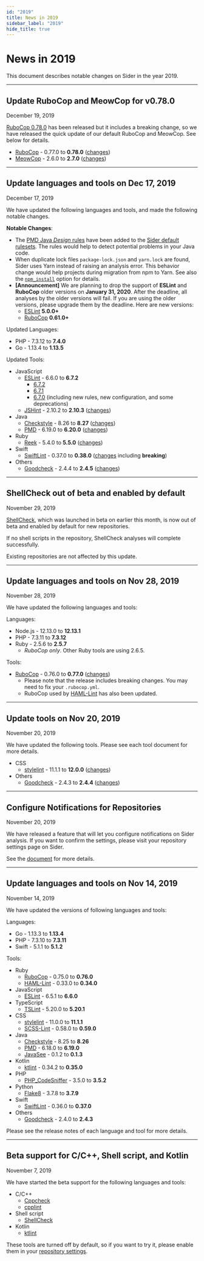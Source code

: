 ```yaml
---
id: "2019"
title: News in 2019
sidebar_label: "2019"
hide_title: true
---
```


# News in 2019

This document describes notable changes on Sider in the year 2019.

---

## Update RuboCop and MeowCop for v0.78.0

<time class="news-date" datetime="2019-12-19">December 19, 2019</time>

[RuboCop 0.78.0](https://github.com/rubocop-hq/rubocop/releases/tag/v0.78.0) has been released but it includes a breaking change,
so we have released the quick update of our default RuboCop and MeowCop.
See below for details.

- [RuboCop](../tools/ruby/rubocop.md) - 0.77.0 to **0.78.0** ([changes](https://github.com/rubocop-hq/rubocop/releases/tag/v0.78.0))
- [MeowCop](../tools/ruby/rubocop.md#default-configuration) - 2.6.0 to **2.7.0** ([changes](https://github.com/sider/meowcop/releases/tag/v2.7.0))

---

## Update languages and tools on Dec 17, 2019

<time class="news-date" datetime="2019-12-17">December 17, 2019</time>

We have updated the following languages and tools, and made the following notable changes.

**Notable Changes**:

- The [PMD Java _Design_ rules](https://pmd.github.io/latest/pmd_rules_java_design.html) have been added to the [Sider default rulesets](../tools/java/pmd.md#rulesets).
  The rules would help to detect potential problems in your Java code.
- When duplicate lock files `package-lock.json` and `yarn.lock` are found, Sider uses Yarn instead of raising an analysis error.
  This behavior change would help projects during migration from npm to Yarn.
  See also the [`npm_install`](../getting-started/custom-configuration.md#linteranalyzer_idnpm_install) option for details.
- **[Announcement]** We are planning to drop the support of **ESLint** and **RuboCop** older versions on **January 31, 2020**.
  After the deadline, all analyses by the older versions will fail. If you are using the older versions, please upgrade them by the deadline. Here are new versions:
  - [ESLint](../tools/javascript/eslint.md) **5.0.0+**
  - [RuboCop](../tools/ruby/rubocop.md) **0.61.0+**

Updated Languages:

- PHP - 7.3.12 to **7.4.0**
- Go - 1.13.4 to **1.13.5**

Updated Tools:

- JavaScript
  - [ESLint](../tools/javascript/eslint.md) - 6.6.0 to **6.7.2**
    - [6.7.2](https://eslint.org/blog/2019/11/eslint-v6.7.2-released)
    - [6.7.1](https://eslint.org/blog/2019/11/eslint-v6.7.1-released)
    - [6.7.0](https://eslint.org/blog/2019/11/eslint-v6.7.0-released) (including new rules, new configuration, and some deprecations)
  - [JSHint](../tools/javascript/jshint.md) - 2.10.2 to **2.10.3** ([changes](https://github.com/jshint/jshint/releases/tag/2.10.3))
- Java
  - [Checkstyle](../tools/java/checkstyle.md) - 8.26 to **8.27** ([changes](https://checkstyle.org/releasenotes.html#Release_8.27))
  - [PMD](../tools/java/pmd.md) - 6.19.0 to **6.20.0** ([changes](https://pmd.github.io/pmd-6.20.0/pmd_release_notes.html))
- Ruby
  - [Reek](../tools/ruby/reek.md) - 5.4.0 to **5.5.0** ([changes](https://github.com/troessner/reek/blob/master/CHANGELOG.md#550-2019-11-13))
- Swift
  - [SwiftLint](../tools/swift/swiftlint.md) - 0.37.0 to **0.38.0** ([changes](https://github.com/realm/SwiftLint/releases/tag/0.38.0) including **breaking**)
- Others
  - [Goodcheck](../tools/others/goodcheck.md) - 2.4.4 to **2.4.5** ([changes](https://github.com/sider/goodcheck/blob/master/CHANGELOG.md#245-2019-12-13))

---

## ShellCheck out of beta and enabled by default

<time class="news-date" datetime="2019-11-29">November 29, 2019</time>

[ShellCheck](../tools/shellscript/shellcheck.md), which was launched in beta on earlier this month,
is now out of beta and enabled by default for new repositories.

If no shell scripts in the repository, ShellCheck analyses will complete successfully.

Existing repositories are not affected by this update.

---

## Update languages and tools on Nov 28, 2019

<time class="news-date" datetime="2019-11-28">November 28, 2019</time>

We have updated the following languages and tools:

Languages:

- Node.js - 12.13.0 to **12.13.1**
- PHP - 7.3.11 to **7.3.12**
- Ruby - 2.5.6 to **2.5.7**
  - _RuboCop only_. Other Ruby tools are using 2.6.5.

Tools:

- [RuboCop](../tools/ruby/rubocop.md) - 0.76.0 to **0.77.0** ([changes](https://github.com/rubocop-hq/rubocop/releases/tag/v0.77.0))
  - Please note that the release includes breaking changes. You may need to fix your `.rubocop.yml`.
  - RuboCop used by [HAML-Lint](../tools/ruby/haml-lint.md) has also been updated.

---

## Update tools on Nov 20, 2019

<time class="news-date" datetime="2019-11-20">November 20, 2019</time>

We have updated the following tools. Please see each tool document for more details.

- CSS
  - [stylelint](../tools/css/stylelint.md) - 11.1.1 to **12.0.0** ([changes](https://github.com/stylelint/stylelint/releases/tag/12.0.0))
- Others
  - [Goodcheck](../tools/others/goodcheck.md) - 2.4.3 to **2.4.4** ([changes](https://github.com/sider/goodcheck/releases/tag/v2.4.4))

---

## Configure Notifications for Repositories

<time class="news-date" datetime="2019-11-20">November 20, 2019</time>

We have released a feature that will let you configure notifications on Sider analysis.
If you want to confirm the settings, please visit your repository settings page on Sider.

See the [document](../getting-started/repository-settings.md#notifications) for more details.

---

## Update languages and tools on Nov 14, 2019

<time class="news-date" datetime="2019-11-14">November 14, 2019</time>

We have updated the versions of following languages and tools:

Languages:

- Go - 1.13.3 to **1.13.4**
- PHP - 7.3.10 to **7.3.11**
- Swift - 5.1.1 to **5.1.2**

Tools:

- Ruby
  - [RuboCop](../tools/ruby/rubocop.md) - 0.75.0 to **0.76.0**
  - [HAML-Lint](../tools/ruby/haml-lint.md) - 0.33.0 to **0.34.0**
- JavaScript
  - [ESLint](../tools/javascript/eslint.md) - 6.5.1 to **6.6.0**
- TypeScript
  - [TSLint](../tools/javascript/tslint.md) - 5.20.0 to **5.20.1**
- CSS
  - [stylelint](../tools/css/stylelint.md) - 11.0.0 to **11.1.1**
  - [SCSS-Lint](../tools/css/scss-lint.md) - 0.58.0 to **0.59.0**
- Java
  - [Checkstyle](../tools/java/checkstyle.md) - 8.25 to **8.26**
  - [PMD](../tools/java/pmd.md) - 6.18.0 to **6.19.0**
  - [JavaSee](../tools/java/javasee.md) - 0.1.2 to **0.1.3**
- Kotlin
  - [ktlint](../tools/kotlin/ktlint.md) - 0.34.2 to **0.35.0**
- PHP
  - [PHP_CodeSniffer](../tools/php/codesniffer.md) - 3.5.0 to **3.5.2**
- Python
  - [Flake8](../tools/python/flake8.md) - 3.7.8 to **3.7.9**
- Swift
  - [SwiftLint](../tools/swift/swiftlint.md) - 0.36.0 to **0.37.0**
- Others
  - [Goodcheck](../tools/others/goodcheck.md) - 2.4.0 to **2.4.3**

Please see the release notes of each language and tool for more details.

---

## Beta support for C/C++, Shell script, and Kotlin

<time class="news-date" datetime="2019-11-07">November 7, 2019</time>

We have started the beta support for the following languages and tools:

- C/C++
  - [Cppcheck](../tools/cplusplus/cppcheck.md)
  - [cpplint](../tools/cplusplus/cpplint.md)
- Shell script
  - [ShellCheck](../tools/shellscript/shellcheck.md)
- Kotlin
  - [ktlint](../tools/kotlin/ktlint.md)

These tools are turned off by default, so if you want to try it, please enable them in your [repository settings](../getting-started/repository-settings.md).
